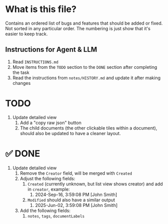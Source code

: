 # What is this file?

Contains an ordered list of bugs and features that should be added or fixed. Not sorted in any particular order. The numbering is just show that it's easier to keep track.

## Instructions for Agent & LLM

1. Read `INSTRUCTIONS.md`
2. Move items from the `TODO` section to the `DONE` section after completing the task
3. Read the instructions from `notes/HISTORY.md` and update it after making changes

# TODO

1. Update detailed view
   1. Add a "copy raw json" button
   2. The child documents (the other clickable tiles within a document), should also be updated to have a cleaner layout.

# ✅ DONE

1. Update detailed view
   1. Remove the `Creator` field, will be merged with `Created`
   2. Adjust the following fields:
      1. `Created` (currently unknown, but list view shows creator) and add in `creator`, example:
         1. 2024-Sep-16, 3:59:08 PM [John Smith]
      2. `Modified` should also have a similar output
         1. 2025-Jun-02, 3:59:08 PM [John Smith]
   3. Add the following fields:
      1. `notes`, `tags`, `documentLabels`
